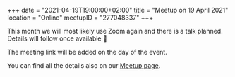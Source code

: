 +++
date = "2021-04-19T19:00:00+02:00"
title = "Meetup on 19 April 2021"
location = "Online"
meetupID = "277048337"
+++

This month we will most likely use Zoom again and there is a talk planned. Details will follow once available 🙂

The meeting link will be added on the day of the event.

You can find all the details also on our
[Meetup page](https://www.meetup.com/Graz-Open-Source-Meetup/events/fxlkwryccgbzb/).


